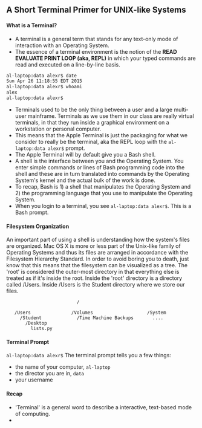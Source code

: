 ## A Short Terminal Primer for UNIX-like Systems

#### What is a Terminal?

+ A terminal is a general term that stands for any text-only mode of interaction with an Operating System.
+ The essence of a terminal environment is the notion of the **READ EVALUATE PRINT LOOP (aka, REPL)** in which your typed commands are read and executed on a line-by-line basis.

````bash
al-laptop:data alexr$ date
Sun Apr 26 11:18:55 EDT 2015
al-laptop:data alexr$ whoami
alex
al-laptop:data alexr$

````

+ Terminals used to be the only thing between a user and a large multi-user mainframe.  Terminals as we use them in our class are really virtual terminals, in that they run inside a graphical environment on a workstation or personal computer.  
+ This means that the Apple Terminal is just the packaging for what we consider to really be the terminal, aka the REPL loop with the  `al-laptop:data alexr$` prompt.  
+ The Apple Terminal will by default give you a Bash shell. 
+ A shell is the interface between you and the Operating System.  You enter simple commands or lines of Bash programming code into the shell and these are in turn translated into commands by the Operating System's kernel and the actual bulk of the work is done.
+ To recap, Bash is 1) a shell that manipulates the Operating System and 2) the programming language that you use to manipulate the Operating System.   
+ When you login to a terminal, you see `al-laptop:data alexr$`.  This is a Bash prompt.

#### Filesystem Organization

An important part of using a shell is understanding how the system's files are organized. Mac OS X is more or less part of the Unix-like family of Operating Systems and thus its files are arranged in accordance with the Filesystem Hierarchy Standard.  In order to avoid boring you to death, just know that this means that the filesystem can be visualized as a tree.  The 'root' is considered the outer-most directory in that everything else is treated as if it's inside the root.  Inside the 'root' directory is a directory called /Users.  Inside /Users is the Student directory where we store our files. 

````
                          /
                 
   /Users               /Volumes                    /System   
     /Student             /Time Machine Backups       ....
       /Desktop
         lists.py
````

#### Terminal Prompt
`al-laptop:data alexr$`
The terminal prompt tells you a few things:
+ the name of your computer, `al-laptop`
+ the director you are in, `data`
+ your username

#### Recap
+ 'Terminal' is a general word to describe a interactive, text-based mode of computing.
+ 
